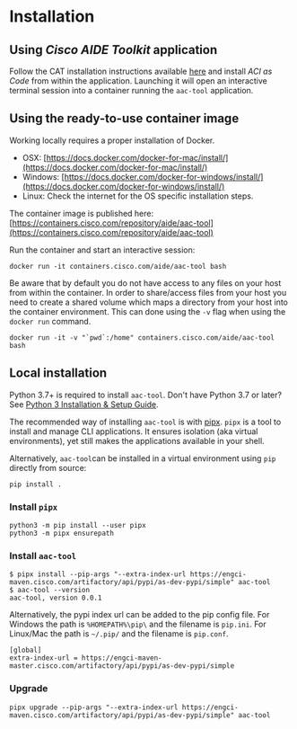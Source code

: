 # Installation

## Using _Cisco AIDE Toolkit_ application

Follow the CAT installation instructions available [here](https://cisco.sharepoint.com/sites/AIDE/SitePages/CX-AIDE-Toolkit.aspx#installation-instructions) and install _ACI as Code_ from within the application. Launching it will open an interactive terminal session into a container running the `aac-tool` application.

## Using the ready-to-use container image

Working locally requires a proper installation of Docker.

* OSX: [https://docs.docker.com/docker-for-mac/install/](https://docs.docker.com/docker-for-mac/install/)
* Windows: [https://docs.docker.com/docker-for-windows/install/](https://docs.docker.com/docker-for-windows/install/)
* Linux: Check the internet for the OS specific installation steps.

The container image is published here: [https://containers.cisco.com/repository/aide/aac-tool](https://containers.cisco.com/repository/aide/aac-tool)

Run the container and start an interactive session:

```shell
docker run -it containers.cisco.com/aide/aac-tool bash
```

Be aware that by default you do not have access to any files on your host from within the container. In order to share/access files from your host you need to create a shared volume which maps a directory from your host into the container environment. This can done using the `-v` flag when using the `docker run` command.

```shell
docker run -it -v "`pwd`:/home" containers.cisco.com/aide/aac-tool bash
```

## Local installation

Python 3.7+ is required to install `aac-tool`. Don't have Python 3.7 or later? See [Python 3 Installation & Setup Guide](https://realpython.com/installing-python/).

The recommended way of installing `aac-tool` is with [pipx](https://pipxproject.github.io/pipx/). `pipx` is a tool to install and manage CLI applications. It ensures isolation (aka virtual environments), yet still makes the applications available in your shell.

Alternatively, `aac-tool`can be installed in a virtual environment using `pip` directly from source:

```shell
pip install .
```

### Install `pipx`

```shell
python3 -m pip install --user pipx
python3 -m pipx ensurepath
```

### Install `aac-tool`

```shell
$ pipx install --pip-args "--extra-index-url https://engci-maven.cisco.com/artifactory/api/pypi/as-dev-pypi/simple" aac-tool
$ aac-tool --version
aac-tool, version 0.0.1
```

Alternatively, the pypi index url can be added to the pip config file. For Windows the path is ```%HOMEPATH%\pip\``` and the filename is ```pip.ini```. For Linux/Mac the path is ```~/.pip/``` and the filename is ```pip.conf```.

```shell
[global]
extra-index-url = https://engci-maven-master.cisco.com/artifactory/api/pypi/as-dev-pypi/simple
```

### Upgrade

```shell
pipx upgrade --pip-args "--extra-index-url https://engci-maven.cisco.com/artifactory/api/pypi/as-dev-pypi/simple" aac-tool
```
